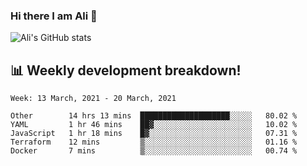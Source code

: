 ### Hi there I am Ali 👋

<!-- See https://github.com/anuraghazra/github-readme-stats -->
![Ali's GitHub stats](https://github-readme-stats.vercel.app/api?username=crunchtime-ali&show_icons=true&bg_color=20,d86b4f,875491&text_color=fff&icon_color=ddd&title_color=ddd)

## 📊 **Weekly development breakdown!**
<!--START_SECTION:waka-->
```text
Week: 13 March, 2021 - 20 March, 2021

Other        14 hrs 13 mins  ████████████████████░░░░░   80.02 % 
YAML         1 hr 46 mins    ██▓░░░░░░░░░░░░░░░░░░░░░░   10.02 % 
JavaScript   1 hr 18 mins    █▓░░░░░░░░░░░░░░░░░░░░░░░   07.31 % 
Terraform    12 mins         ▒░░░░░░░░░░░░░░░░░░░░░░░░   01.16 % 
Docker       7 mins          ▒░░░░░░░░░░░░░░░░░░░░░░░░   00.74 % 
```
<!--END_SECTION:waka-->
